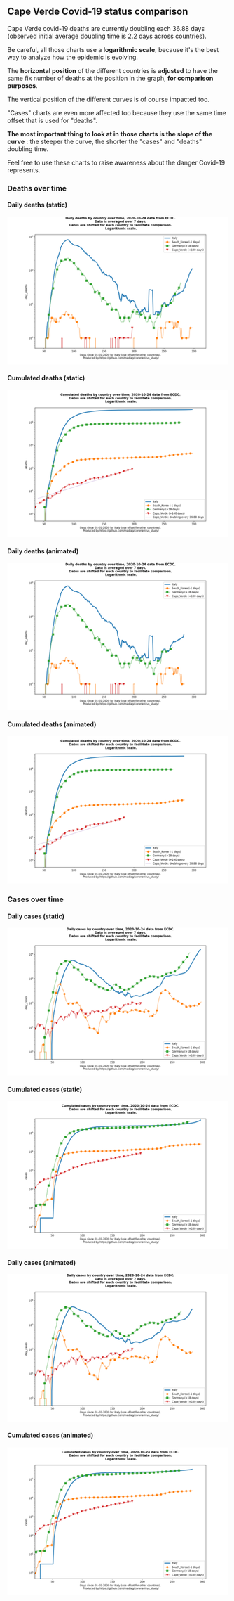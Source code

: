## Cape Verde Covid-19 status comparison 

Cape Verde covid-19 deaths are currently doubling each 36.88 days (observed initial average doubling time is 2.2 days across countries).



Be careful, all those charts use a **logarithmic scale**, because it's the best way to analyze how the epidemic is evolving.
 
The **horizontal position** of the different countries is **adjusted** to have the same fix number of deaths at the position in the graph, **for comparison purposes**.

The vertical position of the different curves is of course impacted too.

"Cases" charts are even more affected too because they use the same time offset that is used for "deaths".

**The most important thing to look at in those charts is the slope of the curve** : the steeper the curve, the shorter the "cases" and "deaths" doubling time.

Feel free to use these charts to raise awareness about the danger Covid-19 represents. 


 
### Deaths over time
 
#### Daily deaths (static)
![Cape Verde covid-19 daily deaths static chart](https://raw.githubusercontent.com/madlag/coronavirus_study/master/notebooks/graphs/2020-10-24/countries/Cape_Verde/2020-10-24_Cape_Verde_day_deaths.png "Cape Verde covid-19 day_deaths static chart")   
 
#### Cumulated deaths (static)
![Cape Verde covid-19 cumulated deaths static chart](https://raw.githubusercontent.com/madlag/coronavirus_study/master/notebooks/graphs/2020-10-24/countries/Cape_Verde/2020-10-24_Cape_Verde_deaths.png "Cape Verde covid-19 deaths static chart")   
 
#### Daily deaths (animated)
![Cape Verde covid-19 daily deaths animated chart](https://raw.githubusercontent.com/madlag/coronavirus_study/master/notebooks/graphs/2020-10-24/countries/Cape_Verde/2020-10-24_Cape_Verde_day_deaths.gif "Cape Verde covid-19 day_deaths animated chart")   
 
#### Cumulated deaths (animated)
![Cape Verde covid-19 cumulated deaths animated chart](https://raw.githubusercontent.com/madlag/coronavirus_study/master/notebooks/graphs/2020-10-24/countries/Cape_Verde/2020-10-24_Cape_Verde_deaths.gif "Cape Verde covid-19 deaths animated chart")   

 
### Cases over time
 
#### Daily cases (static)
![Cape Verde covid-19 daily cases static chart](https://raw.githubusercontent.com/madlag/coronavirus_study/master/notebooks/graphs/2020-10-24/countries/Cape_Verde/2020-10-24_Cape_Verde_day_cases.png "Cape Verde covid-19 day_cases static chart")   
 
#### Cumulated cases (static)
![Cape Verde covid-19 cumulated cases static chart](https://raw.githubusercontent.com/madlag/coronavirus_study/master/notebooks/graphs/2020-10-24/countries/Cape_Verde/2020-10-24_Cape_Verde_cases.png "Cape Verde covid-19 cases static chart")   
 
#### Daily cases (animated)
![Cape Verde covid-19 daily cases animated chart](https://raw.githubusercontent.com/madlag/coronavirus_study/master/notebooks/graphs/2020-10-24/countries/Cape_Verde/2020-10-24_Cape_Verde_day_cases.gif "Cape Verde covid-19 day_cases animated chart")   
 
#### Cumulated cases (animated)
![Cape Verde covid-19 cumulated cases animated chart](https://raw.githubusercontent.com/madlag/coronavirus_study/master/notebooks/graphs/2020-10-24/countries/Cape_Verde/2020-10-24_Cape_Verde_cases.gif "Cape Verde covid-19 cases animated chart")   

